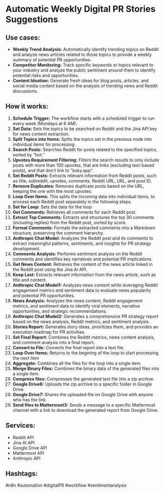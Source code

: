 # Automatic Weekly Digital PR Stories Suggestions

## Use cases:
- **Weekly Trend Analysis:** Automatically identify trending topics on Reddit and analyze news articles related to those topics to provide a weekly summary of potential PR opportunities.
- **Competitor Monitoring:** Track specific keywords or topics relevant to your industry and analyze the public sentiment around them to identify potential risks and opportunities.
- **Content Ideation:** Generate fresh ideas for blog posts, articles, and social media content based on the analysis of trending news and Reddit discussions.

## How it works:
1. **Schedule Trigger:** The workflow starts with a scheduled trigger to run every week (Mondays at 6 AM).
2. **Set Data:** Sets the topics to be searched on Reddit and the Jina API key for news content extraction.
3. **Split Topics into Items:** Splits the topics set in the previous node into individual items for processing.
4. **Search Posts:** Searches Reddit for posts related to the specified topics, sorted by "hot."
5. **Upvotes Requirement Filtering:** Filters the search results to only include posts with more than 100 upvotes, that are links (excluding text-based posts), and that don't link to "bsky.app".
6. **Set Reddit Posts:** Extracts relevant information from Reddit posts, such as title, subreddit, upvotes, comments, Reddit URL, URL, and post ID.
7. **Remove Duplicates:** Removes duplicate posts based on the URL, keeping the one with the most upvotes.
8. **Loop Over Items:** This splits the incoming data into individual items, to process each Reddit post separately in the following steps.
9. **Set for Loop:** Sets the data for the loop
10. **Get Comments:** Retrieves all comments for each Reddit post.
11. **Extract Top Comments:** Extracts and structures the top 30 comments (including replies) from the Reddit post, sorted by score.
12. **Format Comments:** Formats the extracted comments into a Markdown structure, preserving the comment hierarchy.
13. **Anthropic Chat Model:** Analyzes the Reddit post and its comments to extract meaningful patterns, sentiments, and insights for PR strategy development.
14. **Comments Analysis:** Performs sentiment analysis on the Reddit comments and identifies key narratives and potential PR implications.
15. **Get News Content:** Retrieves the content of the news article linked in the Reddit post using the Jina AI API.
16. **Keep Last:** Extracts relevant information from the news article, such as title and content.
17. **Anthropic Chat Model1:** Analyzes news content while leveraging Reddit engagement metrics and sentiment data to evaluate news popularity and potential PR opportunities.
18. **News Analysis:** Analyzes the news content, Reddit engagement metrics, and sentiment data to identify viral elements, narrative opportunities, and strategic recommendations.
19. **Anthropic Chat Model2:** Generates a comprehensive PR strategy report based on the news analysis, Reddit metrics, and sentiment analysis.
20. **Stories Report:** Generates story ideas, prioritizes them, and provides an execution roadmap for PR activities.
21. **Set Final Report:** Combines the Reddit metrics, news content analysis, and comment analysis into a final report.
22. **Convert to File:** Converts the final report into a text file.
23. **Loop Over Items:** Returns to the begining of the loop to start processing the next item
24. **Aggregate:** Combines all the files for the loop into a single item.
25. **Merge Binary Files:** Combines the binary data of the generated files into a single item.
26. **Compress files:** Compresses the generated text file into a zip archive.
27. **Google Drive6:** Uploads the zip archive to a specific folder in Google Drive.
28. **Google Drive7:** Shares the uploaded file on Google Drive with anyone who has the link.
29. **Send files to Mattermost3:** Sends a message to a specific Mattermost channel with a link to download the generated report from Google Drive.

## Services:
- Reddit API
- Jina AI API
- Google Drive API
- Mattermost API
- Anthropic API

## Hashtags:
#n8n #automation #digitalPR #workflow #sentimentanalysis
